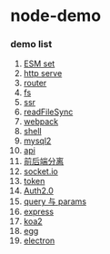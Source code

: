 # node-demo

### demo list

01. [ESM set](package.json)
02. [http serve](demo01.js)
03. [router](demo02.js)
04. [fs](demo03.js)
05. [ssr](demo04.js)
06. [readFileSync](demo05.js)
07. [webpack](demo06.js)
08. [shell](demo07.js)
09. [mysql2](demo08.js)
10. [api](demo09.js)
11. [前后端分离](demo10.js)
12. [socket.io](demo11.js)
13. [token]()
14. [Auth2.0]()
15. [query 与 params]()
16. [express]()
17. [koa2]()
18. [egg]()
19. [electron]()

